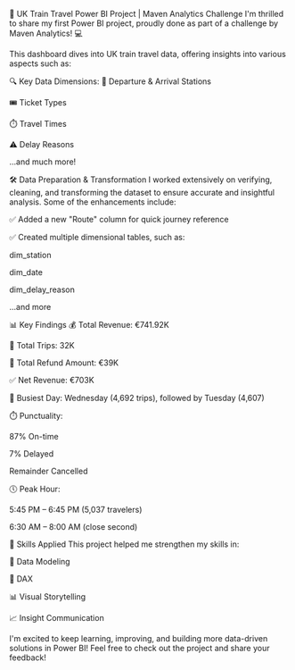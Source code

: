 🚄 UK Train Travel Power BI Project | Maven Analytics Challenge
I'm thrilled to share my first Power BI project, proudly done as part of a challenge by Maven Analytics! 💻

This dashboard dives into UK train travel data, offering insights into various aspects such as:

🔍 Key Data Dimensions:
🚉 Departure & Arrival Stations

🎟️ Ticket Types

⏱️ Travel Times

⚠️ Delay Reasons

...and much more!

🛠️ Data Preparation & Transformation
I worked extensively on verifying, cleaning, and transforming the dataset to ensure accurate and insightful analysis. Some of the enhancements include:

✅ Added a new "Route" column for quick journey reference

✅ Created multiple dimensional tables, such as:

dim_station

dim_date

dim_delay_reason

...and more

📊 Key Findings
💰 Total Revenue: €741.92K

🚆 Total Trips: 32K

💸 Total Refund Amount: €39K

✅ Net Revenue: €703K

📅 Busiest Day: Wednesday (4,692 trips), followed by Tuesday (4,607)

⏱️ Punctuality:

87% On-time

7% Delayed

Remainder Cancelled

🕔 Peak Hour:

5:45 PM – 6:45 PM (5,037 travelers)

6:30 AM – 8:00 AM (close second)

🚀 Skills Applied
This project helped me strengthen my skills in:

🧩 Data Modeling

📐 DAX

📊 Visual Storytelling

📈 Insight Communication

I'm excited to keep learning, improving, and building more data-driven solutions in Power BI!
Feel free to check out the project and share your feedback! 
